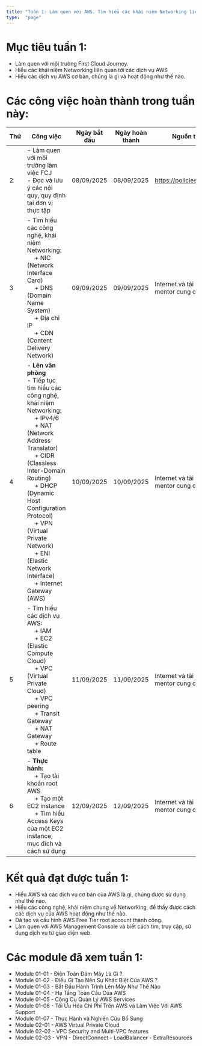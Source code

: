 ```yaml
---
title: "Tuần 1: Làm quen với AWS. Tìm hiểu các khái niệm Networking liên quan và các dịch vụ AWS cơ bản"
type:  "page"
---
```


# Mục tiêu tuần 1:

* Làm quen với môi trường First Cloud Journey.
* Hiểu các khái niệm Networking liên quan tới các dịch vụ AWS
* Hiểu các dịch vụ AWS cơ bản, chúng là gì và hoạt động như thế nào.

# Các công việc hoàn thành trong tuần này:

| Thứ | Công việc                                                                                                                                                                                                                                                                                                                                                                                  | Ngày bắt đầu | Ngày hoàn thành | Nguồn tài liệu                           |
|-----|--------------------------------------------------------------------------------------------------------------------------------------------------------------------------------------------------------------------------------------------------------------------------------------------------------------------------------------------------------------------------------------------|--------------|-----------------|------------------------------------------|
| 2   | - Làm quen với môi trường làm việc FCJ <br/> - Đọc và lưu ý các nội quy, quy định tại đơn vị thực tập                                                                                                                                                                                                                                                                                      | 08/09/2025   | 08/09/2025      | <https://policies.fcjuni.com/>           |
| 3   | - Tìm hiểu các công nghệ, khái niệm Networking: <br>&emsp; + NIC (Network Interface Card) <br>&emsp; + DNS (Domain Name System) <br>&emsp; + Địa chỉ IP <br>&emsp; + CDN (Content Delivery Network)                                                                                                                                                                                        | 09/09/2025   | 09/09/2025      | Internet và tài liệu các mentor cung cấp |
| 4   | - **Lên văn phòng** <br> - Tiếp tục tìm hiểu các công nghệ, khái niệm Networking: <br>&emsp; + IPv4/6 <br>&emsp; + NAT (Network Address Translator) <br>&emsp; + CIDR (Classless Inter-Domain Routing) <br>&emsp; + DHCP (Dynamic Host Configuration Protocol) <br>&emsp; + VPN (Virtual Private Network) <br>&emsp; + ENI (Elastic Network Interface) <br>&emsp; + Internet Gateway (AWS) | 10/09/2025   | 10/09/2025      | Internet và tài liệu các mentor cung cấp |
| 5   | - Tìm hiểu các dịch vụ AWS: <br>&emsp; + IAM <br>&emsp; + EC2 (Elastic Compute Cloud) <br>&emsp; + VPC (Virtual Private Cloud) <br>&emsp; + VPC peering <br>&emsp; + Transit Gateway <br>&emsp; + NAT Gateway <br>&emsp; + Route table                                                                                                                                                     | 11/09/2025   | 11/09/2025      | Internet và tài liệu các mentor cung cấp |
| 6   | - **Thực hành:** <br>&emsp; + Tạo tài khoản root AWS <br>&emsp; + Tạo một EC2 instance <br>&emsp; + Tìm hiểu Access Keys của một EC2 instance, mục đích và cách sử dụng                                                                                                                                                                                                                    | 12/09/2025   | 12/09/2025      | Internet và tài liệu các mentor cung cấp |

# Kết quả đạt được tuần 1:

* Hiểu AWS và các dịch vụ cơ bản của AWS là gì, chúng được sử dụng như thế nào.
* Hiểu các công nghệ, khái niệm chung về Networking, để thấy được cách các dịch vụ của AWS hoạt động như thế nào.
* Đã tạo và cấu hình AWS Free Tier root account thành công.
* Làm quen với AWS Management Console và biết cách tìm, truy cập, sử dụng dịch vụ từ giao diện web.

# Các module đã xem tuần 1:
- Module 01-01 - Điện Toán Đám Mây Là Gì ?
- Module 01-02 - Điều Gì Tạo Nên Sự Khác Biệt Của AWS ?
- Module 01-03 - Bắt Đầu Hành Trình Lên Mây Như Thế Nào
- Module 01-04 - Hạ Tầng Toàn Cầu Của AWS
- Module 01-05 - Công Cụ Quản Lý AWS Services
- Module 01-06 - Tối Ưu Hóa Chi Phí Trên AWS và Làm Việc Với AWS Support
- Module 01-07 - Thực Hành và Nghiên Cứu Bổ Sung
- Module 02-01 - AWS Virtual Private Cloud
- Module 02-02 - VPC Security and Multi-VPC features
- Module 02-03 - VPN - DirectConnect - LoadBalancer - ExtraResources